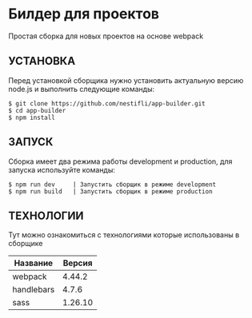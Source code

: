 Билдер для проектов
=============================

Простая сборка для новых проектов на основе webpack

УСТАНОВКА
---------

Перед установкой сборщика нужно установить актуальную версию node.js
и выполнить следующие команды:

    $ git clone https://github.com/nestifli/app-builder.git
    $ cd app-builder
    $ npm install

ЗАПУСК
------

Сборка имеет два режима работы development и production, для запуска используйте команды:

    $ npm run dev     | Запустить сборщик в режиме development
    $ npm run build   | Запустить сборщик в режиме production

ТЕХНОЛОГИИ
----------

Тут можно ознакомиться с технологиями которые использованы в сборщике

Название        | Версия 
----------------|--------
webpack         | 4.44.2
handlebars      | 4.7.6
sass            | 1.26.10